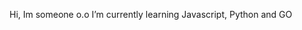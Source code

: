 Hi, Im someone o.o
I’m currently learning Javascript, Python and GO

<!---
DR-1300/DR-1300 is a ✨ special ✨ repository because its `README.md` (this file) appears on your GitHub profile.
You can click the Preview link to take a look at your changes.
--->
